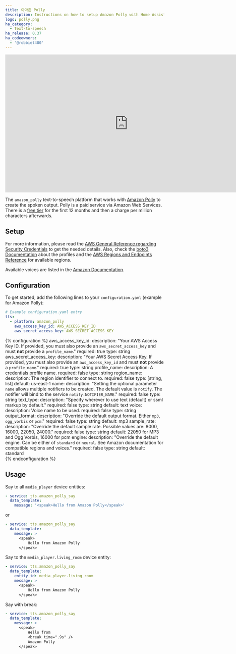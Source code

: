 ```yaml
---
title: 아마존 Polly
description: Instructions on how to setup Amazon Polly with Home Assistant.
logo: polly.png
ha_category:
  - Text-to-speech
ha_release: 0.37
ha_codeowners:
  - '@robbiet480'
---
```


<div class='videoWrapper'>
<iframe width="776" height="437" src="https://www.youtube.com/embed/vj9K0O_3zxI" frameborder="0" allow="accelerometer; autoplay; encrypted-media; gyroscope; picture-in-picture" allowfullscreen></iframe>
</div>

The `amazon_polly` text-to-speech platform that works with [Amazon Polly](https://aws.amazon.com/polly/) to create the spoken output.
Polly is a paid service via Amazon Web Services.  There is a [free tier](https://aws.amazon.com/polly/pricing/) for the first 12 months and then a charge per million characters afterwards.

## Setup

For more information, please read the [AWS General Reference regarding Security Credentials](https://docs.aws.amazon.com/general/latest/gr/aws-security-credentials.html) to get the needed details. Also, check the [boto3 Documentation](https://boto3.readthedocs.io/en/latest/guide/configuration.html#shared-credentials-file) about the profiles and the [AWS Regions and Endpoints Reference](https://docs.aws.amazon.com/general/latest/gr/rande.html#pol_region) for available regions.

Available voices are listed in the [Amazon Documentation](https://docs.aws.amazon.com/polly/latest/dg/voicelist.html).

## Configuration

To get started, add the following lines to your `configuration.yaml` (example for Amazon Polly):

```yaml
# Example configuration.yaml entry
tts:
  - platform: amazon_polly
    aws_access_key_id: AWS_ACCESS_KEY_ID
    aws_secret_access_key: AWS_SECRET_ACCESS_KEY
```

{% configuration %}
aws_access_key_id:
  description: "Your AWS Access Key ID. If provided, you must also provide an `aws_secret_access_key` and must **not** provide a `profile_name`."
  required: true
  type: string
aws_secret_access_key:
  description: "Your AWS Secret Access Key. If provided, you must also provide an `aws_access_key_id` and must **not** provide a `profile_name`."
  required: true
  type: string
profile_name:
  description: A credentials profile name.
  required: false
  type: string
region_name:
  description: The region identifier to connect to.
  required: false
  type: [string, list]
  default: us-east-1
name:
  description: "Setting the optional parameter `name` allows multiple notifiers to be created. The default value is `notify`. The notifier will bind to the service `notify.NOTIFIER_NAME`."
  required: false
  type: string
text_type:
  description: "Specify wherever to use text (default) or ssml markup by default."
  required: false
  type: string
  default: text
voice:
  description: Voice name to be used.
  required: false
  type: string
output_format:
  description: "Override the default output format. Either `mp3`, `ogg_vorbis` or `pcm`."
  required: false
  type: string
  default: mp3
sample_rate:
  description: "Override the default sample rate. Possible values are: 8000, 16000, 22050, 24000."
  required: false
  type: string
  default:  22050 for MP3 and Ogg Vorbis, 16000 for pcm
engine:
  description: "Override the default engine. Can be either of `standard` or `neural`. See Amazon documentation for compatible regions and voices."
  required: false
  type: string
  default: standard  
{% endconfiguration %}

## Usage

Say to all `media_player` device entities:

```yaml
- service: tts.amazon_polly_say
  data_template:
    message: '<speak>Hello from Amazon Polly</speak>'
```

or

```yaml
- service: tts.amazon_polly_say
  data_template:
    message: >
      <speak>
          Hello from Amazon Polly
      </speak>
```

Say to the `media_player.living_room` device entity:

```yaml
- service: tts.amazon_polly_say
  data_template:
    entity_id: media_player.living_room
    message: >
      <speak>
          Hello from Amazon Polly
      </speak>
```

Say with break:

```yaml
- service: tts.amazon_polly_say
  data_template:
    message: >
      <speak>
          Hello from
          <break time=".9s" />
          Amazon Polly
      </speak>
```
